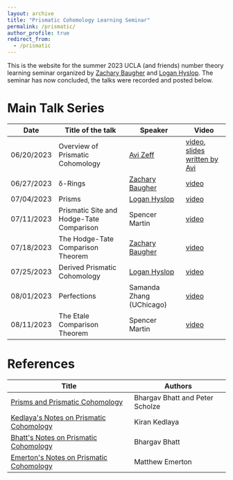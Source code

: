 ```yaml
---
layout: archive
title: "Prismatic Cohomology Learning Seminar"
permalink: /prismatic/
author_profile: true
redirect_from:
  - /prismatic
---
```

This is the website for the summer 2023 UCLA (and friends) number theory learning seminar organized by [Zachary Baugher](https://www.math.ucla.edu/~zmb/) and [Logan Hyslop](https://loganhyslop.github.io).  The seminar has now concluded, the talks were recorded and posted below.


Main Talk Series
======

| Date  | Title of the talk | Speaker | Video |
| ------------- | ------------- | ------------- | ------------- |
| 06/20/2023 | Overview of Prismatic Cohomology | [Avi Zeff](http://www.math.columbia.edu/~avizeff/index.html) | [video](https://youtu.be/N4VPmyxj1Lg), [slides written by Avi](/files/AviSlides.pdf) |
| 06/27/2023 | δ-Rings | [Zachary Baugher](https://www.math.ucla.edu/~zmb/) | [video](https://youtu.be/DVj0gjGdhgk)|
| 07/04/2023 | Prisms | [Logan Hyslop](https://loganhyslop.github.io) | [video](https://youtu.be/xnXjUhSYLMA) |
| 07/11/2023 | Prismatic Site and Hodge-Tate Comparison | Spencer Martin | [video](https://youtu.be/Kx_Yjz2bIcE) |
| 07/18/2023 | The Hodge-Tate Comparison Theorem | [Zachary Baugher](https://www.math.ucla.edu/~zmb/) | [video](https://youtu.be/IsrXmtIjXlw) |
| 07/25/2023 | Derived Prismatic Cohomology | [Logan Hyslop](https://loganhyslop.github.io) | [video](https://youtu.be/foSwIPrvH20) |
| 08/01/2023 | Perfections | Samanda Zhang (UChicago) | [video](https://youtu.be/oaDMtK4GX5E) |
| 08/11/2023 | The Etale Comparison Theorem | Spencer Martin | [video](https://youtu.be/EaUfDZx560w) |


References
======

|  Title |  Authors |
| ------------- | ------------- |
| [Prisms and Prismatic Cohomology](https://arxiv.org/pdf/1905.08229.pdf) | Bhargav Bhatt and Peter Scholze | 
| [Kedlaya's Notes on Prismatic Cohomology](https://kskedlaya.org/prismatic/sec_overview.html) | Kiran Kedlaya | 
| [Bhatt's Notes on Prismatic Cohomology](http://www-personal.umich.edu/~bhattb/teaching/prismatic-columbia/) | Bhargav Bhatt | 
| [Emerton's Notes on Prismatic Cohomology](http://www.math.uchicago.edu/~emerton/prismatic/prismatic.html) | Matthew Emerton | 
